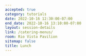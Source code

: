 ```yaml
---
accepted: true
category: tutorials
date: 2022-10-16 12:30:00-07:00
end_date: 2022-10-16 13:10:00-07:00
layout: session-details
link: /catering-menus/
room: Rio Vista Pavilion
sitemap: false
title: Lunch
---
```

